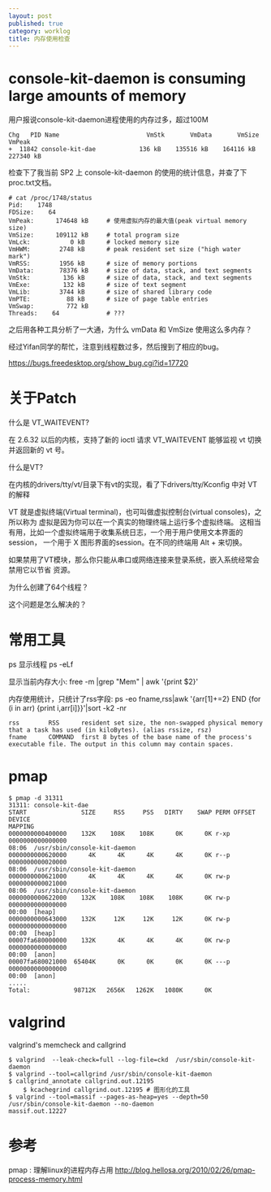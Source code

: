 ```yaml
---
layout: post
published: true
category: worklog
title: 内存使用检查
---
```

console-kit-daemon is consuming large amounts of memory
===
用户报说console-kit-daemon进程使用的内存过多，超过100M

	Chg   PID Name                        VmStk       VmData       VmSize      VmPeak
	+  11842 console-kit-dae            136 kB    135516 kB    164116 kB    227340 kB

检查下了我当前 SP2 上 console-kit-daemon 的使用的统计信息，并查了下proc.txt文档。

	# cat /proc/1748/status
	Pid:    1748
	FDSize:    64
	VmPeak:      174648 kB     # 使用虚拟内存的最大值(peak virtual memory size)
	VmSize:      109112 kB     # total program size
	VmLck:           0 kB      # locked memory size
	VmHWM:        2748 kB      # peak resident set size ("high water mark")
	VmRSS:        1956 kB      # size of memory portions
	VmData:       78376 kB     # size of data, stack, and text segments
	VmStk:         136 kB      # size of data, stack, and text segments
	VmExe:         132 kB      # size of text segment
	VmLib:        3744 kB      # size of shared library code
	VmPTE:          88 kB      # size of page table entries
	VmSwap:         772 kB
	Threads:    64             # ???

之后用各种工具分析了一大通，为什么 vmData 和 VmSize 使用这么多内存？

经过Yifan同学的帮忙，注意到线程数过多，然后搜到了相应的bug。

<https://bugs.freedesktop.org/show_bug.cgi?id=17720>

关于Patch
===
什么是 VT_WAITEVENT?

在 2.6.32 以后的内核，支持了新的 ioctl 请求 VT_WAITEVENT
能够监视 vt 切换并返回新的 vt 号。

什么是VT?

在内核的drivers/tty/vt/目录下有vt的实现，看了下drivers/tty/Kconfig 中对 VT 的解释

VT 就是虚拟终端(Virtual terminal)，也可叫做虚拟控制台(virtual consoles)，之所以称为
虚拟是因为你可以在一个真实的物理终端上运行多个虚拟终端。
这相当有用，比如一个虚拟终端用于收集系统日志，一个用于用户使用文本界面的session，
一个用于 X 图形界面的session。在不同的终端用 Alt + <Fn> 来切换。

如果禁用了VT模块，那么你只能从串口或网络连接来登录系统，嵌入系统经常会禁用它以节省
资源。

为什么创建了64个线程？

这个问题是怎么解决的？

常用工具
===
ps 显示线程
	ps -eLf 

显示当前内存大小: 
	free -m |grep "Mem" | awk '{print $2}'

内存使用统计，只统计了rss字段:
	ps -eo fname,rss|awk '{arr[$1]+=$2} END {for (i in arr) {print i,arr[i]}}'|sort -k2 -nr

	rss        RSS      resident set size, the non-swapped physical memory that a task has used (in kiloBytes). (alias rssize, rsz)
	fname      COMMAND  first 8 bytes of the base name of the process's executable file. The output in this column may contain spaces.

pmap
====

	$ pmap -d 31311
	31311: console-kit-dae
	START               SIZE     RSS     PSS   DIRTY    SWAP PERM OFFSET   DEVICE
	MAPPING
	0000000000400000    132K    108K    108K      0K      0K r-xp 0000000000000000
	08:06  /usr/sbin/console-kit-daemon
	0000000000620000      4K      4K      4K      4K      0K r--p 0000000000020000
	08:06  /usr/sbin/console-kit-daemon
	0000000000621000      4K      4K      4K      4K      0K rw-p 0000000000021000
	08:06  /usr/sbin/console-kit-daemon
	0000000000622000    132K    108K    108K    108K      0K rw-p 0000000000000000
	00:00  [heap]
	0000000000643000    132K     12K     12K     12K      0K rw-p 0000000000000000
	00:00  [heap]
	00007fa680000000    132K      4K      4K      4K      0K rw-p 0000000000000000
	00:00  [anon]
	00007fa680021000  65404K      0K      0K      0K      0K ---p 0000000000000000
	00:00  [anon]
	.....
	Total:            98712K   2656K   1262K   1080K      0K

valgrind
====
valgrind's memcheck and callgrind 

	$ valgrind  --leak-check=full --log-file=ckd  /usr/sbin/console-kit-daemon
	$ valgrind --tool=callgrind /usr/sbin/console-kit-daemon
	$ callgrind_annotate callgrind.out.12195
        $ kcachegrind callgrind.out.12195 # 图形化的工具
	$ valgrind --tool=massif --pages-as-heap=yes --depth=50 /usr/sbin/console-kit-daemon --no-daemon
	massif.out.12227

参考
===
pmap : 理解linux的进程内存占用
<http://blog.hellosa.org/2010/02/26/pmap-process-memory.html>
